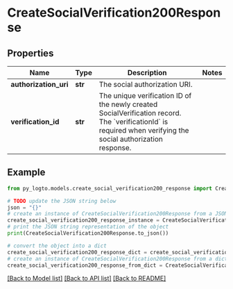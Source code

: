 # CreateSocialVerification200Response


## Properties

Name | Type | Description | Notes
------------ | ------------- | ------------- | -------------
**authorization_uri** | **str** | The social authorization URI. | 
**verification_id** | **str** | The unique verification ID of the newly created SocialVerification record. The &#x60;verificationId&#x60; is required when verifying the social authorization response. | 

## Example

```python
from py_logto.models.create_social_verification200_response import CreateSocialVerification200Response

# TODO update the JSON string below
json = "{}"
# create an instance of CreateSocialVerification200Response from a JSON string
create_social_verification200_response_instance = CreateSocialVerification200Response.from_json(json)
# print the JSON string representation of the object
print(CreateSocialVerification200Response.to_json())

# convert the object into a dict
create_social_verification200_response_dict = create_social_verification200_response_instance.to_dict()
# create an instance of CreateSocialVerification200Response from a dict
create_social_verification200_response_from_dict = CreateSocialVerification200Response.from_dict(create_social_verification200_response_dict)
```
[[Back to Model list]](../README.md#documentation-for-models) [[Back to API list]](../README.md#documentation-for-api-endpoints) [[Back to README]](../README.md)


